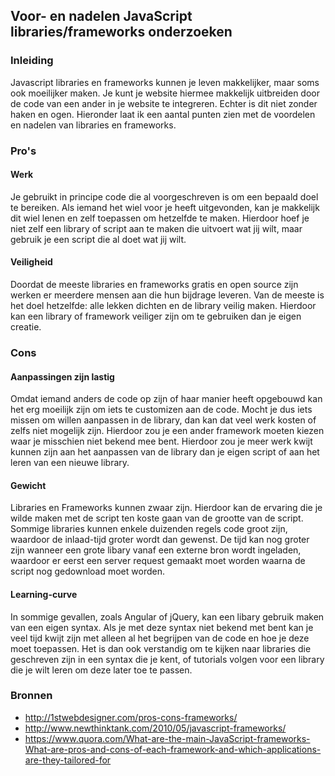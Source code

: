 Voor- en nadelen JavaScript libraries/frameworks onderzoeken 
------------------------------------------------------------

### Inleiding

Javascript libraries en frameworks kunnen je leven makkelijker, maar soms ook moeilijker maken. Je kunt je website hiermee makkelijk uitbreiden door de code van een ander in je website te integreren. Echter is dit niet zonder haken en ogen. Hieronder laat ik een aantal punten zien met de voordelen en nadelen van libraries en frameworks.  

### Pro's

#### Werk

Je gebruikt in principe code die al voorgeschreven is om een bepaald doel te bereiken. Als iemand het wiel voor je heeft uitgevonden, kan je makkelijk dit wiel lenen en zelf toepassen om hetzelfde te maken. Hierdoor hoef je niet zelf een library of script aan te maken die uitvoert wat jij wilt, maar gebruik je een script die al doet wat jij wilt.

#### Veiligheid

Doordat de meeste libraries en frameworks gratis en open source zijn werken er meerdere mensen aan die hun bijdrage leveren. Van de meeste is het doel hetzelfde: alle lekken dichten en de library veilig maken. Hierdoor kan een library of framework veiliger zijn om te gebruiken dan je eigen creatie.


### Cons

#### Aanpassingen zijn lastig

Omdat iemand anders de code op zijn of haar manier heeft opgebouwd kan het erg moeilijk zijn om iets te customizen aan de code. Mocht je dus iets missen om willen aanpassen in de library, dan kan dat veel werk kosten of zelfs niet mogelijk zijn. Hierdoor zou je een ander framework moeten kiezen waar je misschien niet bekend mee bent. Hierdoor zou je meer werk kwijt kunnen zijn aan het aanpassen van de library dan je eigen script of aan het leren van een nieuwe library.

#### Gewicht

Libraries en Frameworks kunnen zwaar zijn. Hierdoor kan de ervaring die je wilde maken met de script ten koste gaan van de grootte van de script. Sommige libraries kunnen enkele duizenden regels code groot zijn, waardoor de inlaad-tijd groter wordt dan gewenst. De tijd kan nog groter zijn wanneer een grote libary vanaf een externe bron wordt ingeladen, waardoor er eerst een server request gemaakt moet worden waarna de script nog gedownload moet worden.

#### Learning-curve

In sommige gevallen, zoals Angular of jQuery, kan een libary gebruik maken van een eigen syntax. Als je met deze syntax niet bekend met bent kan je veel tijd kwijt zijn met alleen al het begrijpen van de code en hoe je deze moet toepassen. Het is dan ook verstandig om te kijken naar libraries die geschreven zijn in een syntax die je kent, of tutorials volgen voor een library die je wilt leren om deze later toe te passen.


### Bronnen

- http://1stwebdesigner.com/pros-cons-frameworks/  
- http://www.newthinktank.com/2010/05/javascript-frameworks/
- https://www.quora.com/What-are-the-main-JavaScript-frameworks-What-are-pros-and-cons-of-each-framework-and-which-applications-are-they-tailored-for
